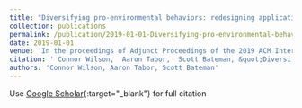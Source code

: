 ```yaml
---
title: "Diversifying pro-environmental behaviors: redesigning applications to incorporate environmental&quot; spill-over&quot;"
collection: publications
permalink: /publication/2019-01-01-Diversifying-pro-environmental-behaviors-redesigning-applications-to-incorporate-environmental-spill-over
date: 2019-01-01
venue: 'In the proceedings of Adjunct Proceedings of the 2019 ACM International Joint Conference on Pervasive and Ubiquitous Computing and Proceedings of the 2019 ACM International Symposium on Wearable Computers'
citation: ' Connor Wilson,  Aaron Tabor,  Scott Bateman, &quot;Diversifying pro-environmental behaviors: redesigning applications to incorporate environmental&amp;quot; spill-over&amp;quot;.&quot; In the proceedings of Adjunct Proceedings of the 2019 ACM International Joint Conference on Pervasive and Ubiquitous Computing and Proceedings of the 2019 ACM International Symposium on Wearable Computers, 2019.'
authors: 'Connor Wilson, Aaron Tabor, Scott Bateman'
---
```

Use [Google Scholar](https://scholar.google.com/scholar?q=Diversifying+pro+environmental+behaviors:+redesigning+applications+to+incorporate+environmental&quot;+spill+over&quot;){:target="_blank"} for full citation